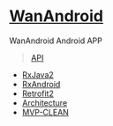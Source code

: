# [WanAndroid](http://www.wanandroid.com)

WanAndroid Android APP

> [API](http://www.wanandroid.com/blog/show/2)

- [RxJava2](https://github.com/ReactiveX/RxJava)
- [RxAndroid](https://github.com/ReactiveX/RxAndroid)
- [Retrofit2](https://github.com/square/retrofit)
- [Architecture](https://github.com/googlesamples/android-architecture)
- [MVP-CLEAN](https://github.com/googlesamples/android-architecture/tree/todo-mvp-clean)

